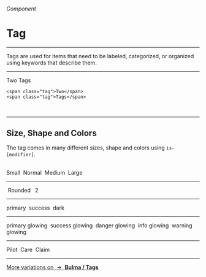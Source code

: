 <h6 class="is-uppercase has-text-grey">Component</h6><h1 class="title is-1 is-family-secondary">Tag</h1>
<hr class="is-visible is-size-3">
<p class="subtitle is-5 is-family-secondary">
    <span class="has-text-weight-semibold">Tags</span> are used for items that need to be labeled, categorized, or organized using keywords that describe them.
</p>
<hr class="is-visible is-size-3">

<div class="box has-background-white-bis is-large is-marginless">
    <span class="tag">Two</span>
    <span class="tag">Tags</span>
</div>

    <span class="tag">Two</span>
    <span class="tag">Tags</span>
<br>


<hr class="is-visible is-size-1">

<h2 class="title is-3 is-family-sans-serif">Size, Shape and Colors</h2>

The tag comes in many different sizes, shape and colors using `is-[modifier]`.

<br>

<div class="box has-background-white-bis is-large">
    <span class="tag is-small">Small</span>&nbsp;
    <span class="tag">Normal</span>&nbsp;
    <span class="tag is-medium">Medium</span>&nbsp;
    <span class="tag is-large">Large</span>
    <hr class="is-smaller">
    <span class="tag is-rounded">&nbsp;Rounded&nbsp;</span>&nbsp;
    <span class="tag is-rounded is-danger has-text-weight-semibold">2</span>
    <hr class="is-smaller">
    <span class="tag is-primary">primary</span>&nbsp;
    <span class="tag is-success">success</span>&nbsp;
    <span class="tag is-dark">dark</span>
    <hr>
    <span class="tag is-primary is-glowing">primary glowing</span>&nbsp;
    <span class="tag is-success is-glowing">success glowing</span>&nbsp;
    <span class="tag is-danger is-glowing">danger glowing</span>&nbsp;
    <span class="tag is-info is-glowing">info glowing</span>&nbsp;
    <span class="tag is-warning is-glowing">warning glowing</span>&nbsp;
    <hr>
    <span class="tag is-pilot">Pilot</span>&nbsp;
    <span class="tag is-care">Care</span>&nbsp;
    <span class="tag is-claim">Claim</span>
</div>

<hr>

<a href="http://bulma.io/documentation/elements/tag/" target="blank" class="box is-bordered">
    More variations on &nbsp;→&nbsp; <strong class="has-text-primary">Bulma / Tags</strong></a>
</a>
